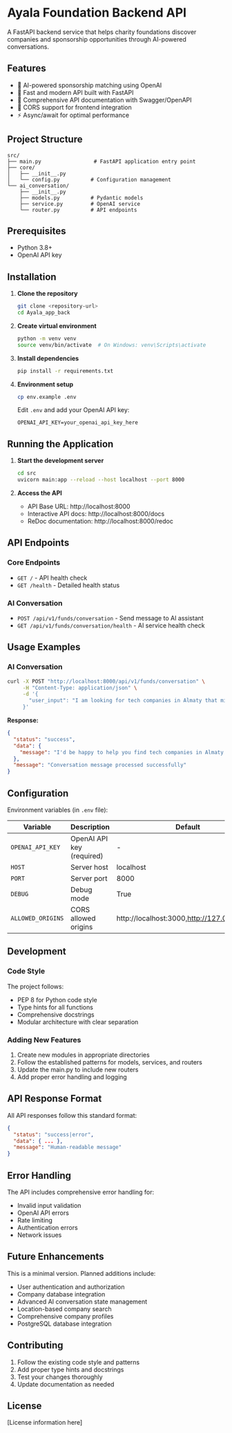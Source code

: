 # Ayala Foundation Backend API

A FastAPI backend service that helps charity foundations discover companies and sponsorship opportunities through AI-powered conversations.

## Features

- 🤖 AI-powered sponsorship matching using OpenAI
- 🚀 Fast and modern API built with FastAPI
- 📝 Comprehensive API documentation with Swagger/OpenAPI
- 🔄 CORS support for frontend integration
- ⚡ Async/await for optimal performance

## Project Structure

```
src/
├── main.py                 # FastAPI application entry point
├── core/
│   ├── __init__.py
│   └── config.py          # Configuration management
└── ai_conversation/
    ├── __init__.py
    ├── models.py          # Pydantic models
    ├── service.py         # OpenAI service
    └── router.py          # API endpoints
```

## Prerequisites

- Python 3.8+
- OpenAI API key

## Installation

1. **Clone the repository**
   ```bash
   git clone <repository-url>
   cd Ayala_app_back
   ```

2. **Create virtual environment**
   ```bash
   python -m venv venv
   source venv/bin/activate  # On Windows: venv\Scripts\activate
   ```

3. **Install dependencies**
   ```bash
   pip install -r requirements.txt
   ```

4. **Environment setup**
   ```bash
   cp env.example .env
   ```
   
   Edit `.env` and add your OpenAI API key:
   ```
   OPENAI_API_KEY=your_openai_api_key_here
   ```

## Running the Application

1. **Start the development server**
   ```bash
   cd src
   uvicorn main:app --reload --host localhost --port 8000
   ```

2. **Access the API**
   - API Base URL: http://localhost:8000
   - Interactive API docs: http://localhost:8000/docs
   - ReDoc documentation: http://localhost:8000/redoc

## API Endpoints

### Core Endpoints

- `GET /` - API health check
- `GET /health` - Detailed health status

### AI Conversation

- `POST /api/v1/funds/conversation` - Send message to AI assistant
- `GET /api/v1/funds/conversation/health` - AI service health check

## Usage Examples

### AI Conversation

```bash
curl -X POST "http://localhost:8000/api/v1/funds/conversation" \
     -H "Content-Type: application/json" \
     -d '{
       "user_input": "I am looking for tech companies in Almaty that might sponsor education initiatives"
     }'
```

**Response:**
```json
{
  "status": "success",
  "data": {
    "message": "I'd be happy to help you find tech companies in Almaty interested in education sponsorship..."
  },
  "message": "Conversation message processed successfully"
}
```

## Configuration

Environment variables (in `.env` file):

| Variable | Description | Default |
|----------|-------------|---------|
| `OPENAI_API_KEY` | OpenAI API key (required) | - |
| `HOST` | Server host | localhost |
| `PORT` | Server port | 8000 |
| `DEBUG` | Debug mode | True |
| `ALLOWED_ORIGINS` | CORS allowed origins | http://localhost:3000,http://127.0.0.1:3000 |

## Development

### Code Style

The project follows:
- PEP 8 for Python code style
- Type hints for all functions
- Comprehensive docstrings
- Modular architecture with clear separation

### Adding New Features

1. Create new modules in appropriate directories
2. Follow the established patterns for models, services, and routers
3. Update the main.py to include new routers
4. Add proper error handling and logging

## API Response Format

All API responses follow this standard format:

```json
{
  "status": "success|error",
  "data": { ... },
  "message": "Human-readable message"
}
```

## Error Handling

The API includes comprehensive error handling for:

- Invalid input validation
- OpenAI API errors
- Rate limiting
- Authentication errors
- Network issues

## Future Enhancements

This is a minimal version. Planned additions include:

- User authentication and authorization
- Company database integration
- Advanced AI conversation state management
- Location-based company search
- Comprehensive company profiles
- PostgreSQL database integration

## Contributing

1. Follow the existing code style and patterns
2. Add proper type hints and docstrings
3. Test your changes thoroughly
4. Update documentation as needed

## License

[License information here] 